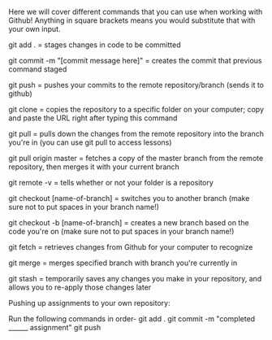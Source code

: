Here we will cover different commands that you can use when working with Github! Anything in square brackets means you would substitute that with your own input.
 
git add . = stages changes in code to be committed
 
git commit -m "[commit message here]" = creates the commit that previous command staged
 
git push = pushes your commits to the remote repository/branch (sends it to github)
 
git clone = copies the repository to a specific folder on your computer; copy and paste the URL right after typing this command
 
git pull = pulls down the changes from the remote repository into the branch you're in (you can use git pull to access lessons)

git pull origin master = fetches a copy of the master branch from the remote repository, then merges it with your current branch

git remote -v = tells whether or not your folder is a repository

git checkout [name-of-branch] = switches you to another branch (make sure not to put spaces in your branch name!)
 
git checkout -b [name-of-branch] = creates a new branch based on the code you're on (make sure not to put spaces in your branch name!)
 
git fetch = retrieves changes from Github for your computer to recognize
 
git merge = merges specified branch with branch you're currently in
 
git stash = temporarily saves any changes you make in your repository, and allows you to re-apply those changes later

Pushing up assignments to your own repository:

Run the following commands in order-
    git add .
    git commit -m "completed ______ assignment"
    git push

